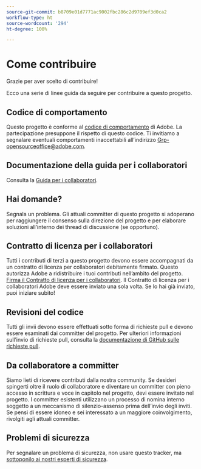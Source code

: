 ```yaml
---
source-git-commit: b8709e01d7771ac9002fbc286c2d9709ef3d0ca2
workflow-type: ht
source-wordcount: '294'
ht-degree: 100%

---
```

# Come contribuire

Grazie per aver scelto di contribuire!

Ecco una serie di linee guida da seguire per contribuire a questo progetto.

## Codice di comportamento

Questo progetto è conforme al [codice di comportamento](code-of-conduct.md) di Adobe. La partecipazione
presuppone il rispetto di questo codice. Ti invitiamo a segnalare eventuali comportamenti inaccettabili all’indirizzo [Grp-opensourceoffice@adobe.com](mailto:Grp-opensourceoffice@adobe.com).

## Documentazione della guida per i collaboratori

Consulta la [Guida per i collaboratori](https://experienceleague.adobe.com/docs/contributor/contributor-guide/introduction.html?lang=it).

## Hai domande?

Segnala un problema. Gli attuali committer di questo progetto si adoperano per raggiungere il consenso sulla direzione del progetto e per elaborare soluzioni all’interno dei thread di discussione (se opportuno).

## Contratto di licenza per i collaboratori

Tutti i contributi di terzi a questo progetto devono essere accompagnati da un contratto di licenza per collaboratori debitamente firmato. Questo autorizza Adobe a ridistribuire i tuoi contributi nell’ambito del progetto. [Firma il Contratto di licenza per i collaboratori](http://opensource.adobe.com/cla.html). Il Contratto di licenza per i collaboratori Adobe deve essere inviato una sola volta. Se lo hai già inviato, puoi iniziare subito!

## Revisioni del codice

Tutti gli invii devono essere effettuati sotto forma di richieste pull e devono essere esaminati dai committer del progetto. Per ulteriori informazioni sull’invio di richieste pull, consulta la [documentazione di GitHub sulle richieste pull](https://help.github.com/articles/about-pull-requests/).

<!--
Lastly, please follow the [pull request template](PULL_REQUEST_TEMPLATE.md) when
submitting a pull request!
-->

## Da collaboratore a committer

Siamo lieti di ricevere contributi dalla nostra community. Se desideri spingerti oltre il ruolo di collaboratore e diventare un committer con pieno accesso in scrittura e voce in capitolo nel progetto, devi essere invitato nel progetto. I committer esistenti utilizzano un processo di nomina interno soggetto a un meccanismo di silenzio-assenso prima dell’invio degli inviti. Se pensi di essere idoneo e sei interessato a un maggiore coinvolgimento, rivolgiti agli attuali committer.

## Problemi di sicurezza

Per segnalare un problema di sicurezza, non usare questo tracker, ma [sottoponilo ai nostri esperti di sicurezza](https://helpx.adobe.com/it/security/alertus.html).
